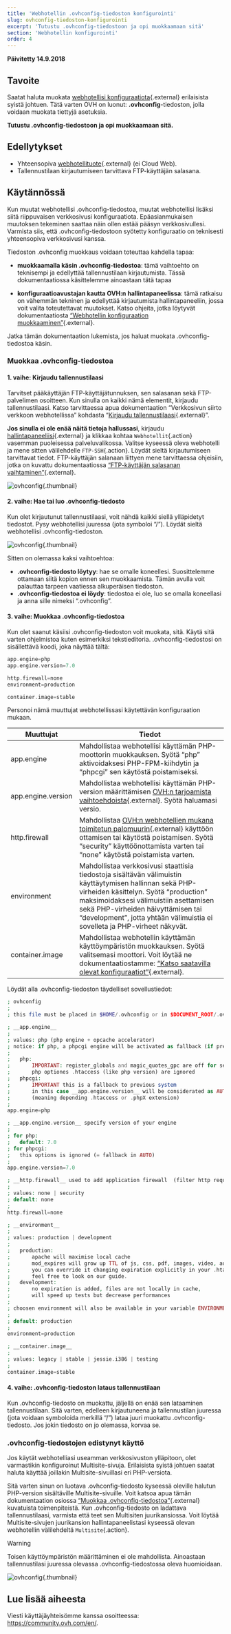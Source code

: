 ```yaml
---
title: 'Webhotellin .ovhconfig-tiedoston konfigurointi'
slug: ovhconfig-tiedoston-konfigurointi
excerpt: 'Tutustu .ovhconfig-tiedostoon ja opi muokkaamaan sitä'
section: 'Webhotellin konfigurointi'
order: 4
---
```


**Päivitetty 14.9.2018**

## Tavoite

Saatat haluta muokata [webhotellisi konfiguraatiota](https://www.ovh-hosting.fi/webhotelli/){.external} erilaisista syistä johtuen. Tätä varten OVH on luonut: **.ovhconfig**-tiedoston, jolla voidaan muokata tiettyjä asetuksia.

**Tutustu .ovhconfig-tiedostoon ja opi muokkaamaan sitä.**

## Edellytykset

- Yhteensopiva [webhotellituote](https://www.ovh-hosting.fi/webhotelli/){.external} (ei Cloud Web).
- Tallennustilaan kirjautumiseen tarvittava FTP-käyttäjän salasana. 

## Käytännössä

Kun muutat webhotellisi .ovhconfig-tiedostoa, muutat webhotellisi lisäksi siitä riippuvaisen verkkosivusi konfiguraatiota. Epäasianmukaisen muutoksen tekeminen saattaa näin ollen estää pääsyn verkkosivullesi. Varmista siis, että .ovhconfig-tiedostoon syötetty konfiguraatio on teknisesti yhteensopiva verkkosivusi kanssa.

Tiedoston .ovhconfig muokkaus voidaan toteuttaa kahdella tapaa:

- **muokkaamalla käsin .ovhconfig-tiedostoa**: tämä vaihtoehto on teknisempi ja edellyttää tallennustilaan kirjautumista. Tässä dokumentaatiossa käsittelemme ainoastaan tätä tapaa

- **konfiguraatioavustajan kautta OVH:n hallintapaneelissa**: tämä ratkaisu on vähemmän tekninen ja edellyttää kirjautumista hallintapaneeliin, jossa voit valita toteutettavat muutokset. Katso ohjeita, jotka löytyvät dokumentaatiosta [“Webhotellin konfiguraation muokkaaminen”](https://docs.ovh.com/fi/hosting/webhotellin_kayttoympariston_muokkaaminen/){.external}.

Jatka tämän dokumentaation lukemista, jos haluat muokata .ovhconfig-tiedostoa käsin. 

### Muokkaa .ovhconfig-tiedostoa

#### 1. vaihe: Kirjaudu tallennustilaasi

Tarvitset pääkäyttäjän FTP-käyttäjätunnuksen, sen salasanan sekä FTP-palvelimen osoitteen. Kun sinulla on kaikki nämä elementit, kirjaudu tallennustilaasi. Katso tarvittaessa apua dokumentaation “Verkkosivun siirto verkkoon webhotellissa” kohdasta “[Kirjaudu tallennustilaasi](https://docs.ovh.com/fi/hosting/verkkosivun-siirto-verkkoon/#2-vaihe-sivun-tiedostojen-siirto-verkkoon-tallennustilassa){.external}”.

**Jos sinulla ei ole enää näitä tietoja hallussasi**, kirjaudu [hallintapaneeliisi](https://www.ovh.com/auth/?action=gotomanager){.external} ja klikkaa kohtaa `Webhotellit`{.action} vasemman puoleisessa palveluvalikossa. Valitse kyseessä oleva webhotelli ja mene sitten välilehdelle `FTP-SSH`{.action}. Löydät sieltä kirjautumiseen tarvittavat tiedot. FTP-käyttäjän salanaan liittyen mene tarvittaessa ohjeisiin, jotka on kuvattu dokumentaatiossa [“FTP-käyttäjän salasanan vaihtaminen”](https://docs.ovh.com/fi/hosting/ftp-kayttajan-salasanan-vaihtaminen/){.external}.

![ovhconfig](images/ovhconfig-step1.png){.thumbnail}

#### 2. vaihe: Hae tai luo .ovhconfig-tiedosto

Kun olet kirjautunut tallennustilaasi, voit nähdä kaikki siellä ylläpidetyt tiedostot. Pysy webhotellisi juuressa (jota symboloi “/”). Löydät sieltä webhotellisi .ovhconfig-tiedoston.

![ovhconfig](images/ovhconfig-step2.png){.thumbnail}

Sitten on olemassa kaksi vaihtoehtoa:

- **.ovhconfig-tiedosto löytyy**: hae se omalle koneellesi. Suosittelemme ottamaan siitä kopion ennen sen muokkaamista. Tämän avulla voit palauttaa tarpeen vaatiessa alkuperäisen tiedoston.
- **.ovhconfig-tiedostoa ei löydy**: tiedostoa ei ole, luo se omalla koneellasi ja anna sille nimeksi “.ovhconfig”.

#### 3. vaihe: Muokkaa .ovhconfig-tiedostoa

Kun olet saanut käsiisi .ovhconfig-tiedoston voit muokata, sitä. Käytä sitä varten ohjelmistoa kuten esimerkiksi tekstieditoria. .ovhconfig-tiedostosi on sisällettävä koodi, joka näyttää tältä:

```php
app.engine=php
app.engine.version=7.0

http.firewall=none
environment=production

container.image=stable
```

Personoi nämä muuttujat webhotellissasi käytettävän konfiguraation mukaan. 

|Muuttujat|Tiedot|
|---|---|
|app.engine|Mahdollistaa webhotellisi käyttämän PHP-moottorin muokkauksen. Syötä “php” aktivoidaksesi PHP-FPM-kiihdytin ja “phpcgi” sen käytöstä poistamiseksi.|
|app.engine.version|Mahdollistaa webhotellisi käyttämän PHP-version määrittämisen [OVH:n tarjoamista vaihtoehdoista](https://www.ovh-hosting.fi/webhotelli/php.xml){.external}. Syötä haluamasi versio.|
|http.firewall|Mahdollistaa [OVH:n webhotellien mukana toimitetun palomuurin](https://www.ovh-hosting.fi/webhotelli/mod_security.xml){.external} käyttöön ottamisen tai käytöstä poistamisen. Syötä “security” käyttöönottamista varten tai “none” käytöstä poistamista varten.|
|environment|Mahdollistaa verkkosivusi staattisia tiedostoja sisältävän välimuistin käyttäytymisen hallinnan sekä PHP-virheiden käsittelyn. Syötä “production” maksimoidaksesi välimuistiin asettamisen sekä PHP-virheiden häivyttämisen tai “development”, jotta yhtään välimuistia ei sovelleta ja PHP-virheet näkyvät.  |
|container.image|Mahdollistaa webhotellin käyttämän käyttöympäristön muokkauksen. Syötä valitsemasi moottori. Voit löytää ne dokumentaatiostamme: [“Katso saatavilla olevat konfiguraatiot”](https://docs.ovh.com/fi/hosting/webhotellin_kayttoympariston_muokkaaminen/#katso-saatavilla-olevat-konfiguraatiot){.external}.|

Löydät alla .ovhconfig-tiedoston täydelliset sovellustiedot:

```php
; ovhconfig
;
; this file must be placed in $HOME/.ovhconfig or in $DOCUMENT_ROOT/.ovhconfig

; __app.engine__
;
; values: php (php engine + opcache accelerator)
; notice: if php, a phpcgi engine will be activated as fallback (if previous engine crash)
;
;   php:
;       IMPORTANT: register_globals and magic_quotes_gpc are off for security
;       php optiones .htaccess (like php version) are ignored
;   phpcgi:
;       IMPORTANT this is a fallback to previous system
;       in this case __app.engine.version__ will be considerated as AUTO and php version will be old system
;       (meaning depending .htaccess or .phpX extension)
;
app.engine=php

; __app.engine.version__ specify version of your engine
;
; for php:
;   default: 7.0
; for phpcgi:
;   this options is ignored (= fallback in AUTO)
;
app.engine.version=7.0

; __http.firewall__ used to add application firewall  (filter http requests)
;
; values: none | security
; default: none
;
http.firewall=none

; __environment__
;
; values: production | development
;
;   production:
;       apache will maximise local cache
;       mod_expires will grow up TTL of js, css, pdf, images, video, audio
;       you can override it changing expiration explicitly in your .htaccess
;       feel free to look on our guide.
;   development:
;       no expiration is added, files are not locally in cache,
;       will speed up tests but decrease performances
;
; choosen environment will also be available in your variable ENVIRONMENT unix env
;
; default: production
;
environment=production

; __container.image__
;
; values: legacy | stable | jessie.i386 | testing
;
container.image=stable
```

#### 4. vaihe: .ovhconfig-tiedoston lataus tallennustilaan

Kun .ovhconfig-tiedosto on muokattu, jäljellä on enää sen lataaminen tallennustilaan. Sitä varten, edelleen kirjautuneena ja tallennustilan juuressa (jota voidaan symboloida merkillä “/”) lataa juuri muokattu .ovhconfig-tiedosto. Jos jokin tiedosto on jo olemassa, korvaa se.

### .ovhconfig-tiedostojen edistynyt käyttö

Jos käytät webhotelliasi useamman verkkosivuston ylläpitoon, olet varmastikin konfiguroinut Multisite-sivuja. Erilaisista syistä johtuen saatat haluta käyttää joillakin Multisite-sivuillasi eri PHP-versiota.

Sitä varten sinun on luotava .ovhconfig-tiedosto kyseessä oleville halutun PHP-version sisältäville Multisite-sivuille. Voit katsoa apua tämän dokumentaation osiossa [“Muokkaa .ovhconfig-tiedostoa”](https://docs.ovh.com/fi/hosting/ovhconfig-tiedoston-konfigurointi/#muokkaa-ovhconfig-tiedostoa){.external} kuvatuista toimenpiteistä. Kun .ovhconfig-tiedosto on ladattava tallennustilaasi, varmista että teet sen Multisiten juurikansiossa. Voit löytää Multisite-sivujen juurikansion hallintapaneelistasi kyseessä olevan webhotellin välilehdeltä `Multisite`{.action}. 

> [!warning]
>
> Toisen käyttöympäristön määrittäminen ei ole mahdollista. Ainoastaan tallennustilasi juuressa olevassa .ovhconfig-tiedostossa oleva huomioidaan.
> 

![ovhconfig](images/ovhconfig-step3.png){.thumbnail}

## Lue lisää aiheesta

Viesti käyttäjäyhteisömme kanssa osoitteessa: <https://community.ovh.com/en/>.